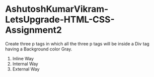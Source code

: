 # AshutoshKumarVikram-LetsUpgrade-HTML-CSS-Assignment2
Create three p tags in which all the three p tags will be inside a Div tag having a Background color Gray.
1. Inline Way 
2. Internal Way 
3. External Way 


